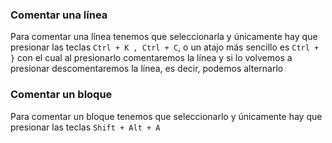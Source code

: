 
### Comentar una línea
Para comentar una línea tenemos que seleccionarla y únicamente hay que presionar las teclas ``Ctrl + K , Ctrl + C``, o un atajo más sencillo es ``Ctrl + }`` con el cual al presionarlo comentaremos la línea y si lo volvemos a presionar descomentaremos la línea, es decir, podemos alternarlo

### Comentar un bloque
Para comentar un bloque tenemos que seleccionarlo y únicamente hay que presionar las teclas ``Shift + Alt + A``